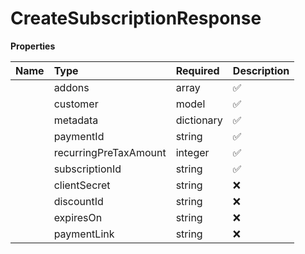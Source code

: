 # CreateSubscriptionResponse



**Properties**

| Name | Type | Required | Description |
| :-------- | :----------| :----------| :----------|
    | addons | array | ✅ | Addons associated with this subscription |
    | customer | model | ✅ |  |
    | metadata | dictionary | ✅ |  |
    | paymentId | string | ✅ | First payment id for the subscription |
    | recurringPreTaxAmount | integer | ✅ | Tax will be added to the amount and charged to the customer on each billing cycle |
    | subscriptionId | string | ✅ | Unique identifier for the subscription |
    | clientSecret | string | ❌ | Client secret used to load Dodo checkout SDK NOTE : Dodo checkout SDK will be coming soon |
    | discountId | string | ❌ | The discount id if discount is applied |
    | expiresOn | string | ❌ | Expiry timestamp of the payment link |
    | paymentLink | string | ❌ | URL to checkout page |




<!-- This file was generated by liblab | https://liblab.com/ -->